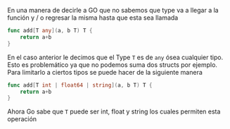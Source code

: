 En una manera de decirle a GO que no sabemos que type va a llegar a la función y / o regresar la misma hasta que esta sea llamada

```go
func add[T any](a, b T) T {
	return a+b
}
```

En el caso anterior le decimos que el Type `T` es de `any` ósea cualquier tipo. Esto es problemático ya que no podemos suma dos structs por ejemplo. Para limitarlo a ciertos tipos se puede hacer de la siguiente manera

```go
func add[T int | float64 | string](a, b T) T {
	return a+b
}
```

Ahora Go sabe que `T` puede ser int, float y string los cuales permiten esta operación